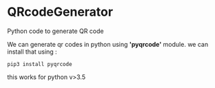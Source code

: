 # QRcodeGenerator
Python code to generate QR code

We can generate qr codes in python using **'pyqrcode'** module.
we can install that using :
```
pip3 install pyqrcode
```
this works for python v>3.5
